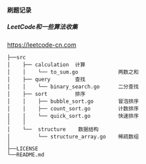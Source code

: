#### 刷题记录

##### LeetCode和一些算法收集

https://leetcode-cn.com


    ├──src
    │    ├── calculation  计算 
    │    │    └── to_sum.go             两数之和
    │    ├── query        查找 
    │    │    └── binary_search.go      二分查找
    │    ├── sort         排序
    │    │    ├── bubble_sort.go        冒泡排序
    │    │    ├── count_sort.go         计数排序
    │    │    └── quick_sort.go         快速排序 
    │    │     
    │    └──  structure    数据结构
    │         └── structure_array.go    稀疏数组
    │
    ├──LICENSE
    └──README.md

